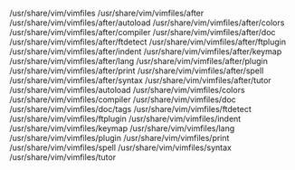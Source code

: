 /usr/share/vim/vimfiles
/usr/share/vim/vimfiles/after
/usr/share/vim/vimfiles/after/autoload
/usr/share/vim/vimfiles/after/colors
/usr/share/vim/vimfiles/after/compiler
/usr/share/vim/vimfiles/after/doc
/usr/share/vim/vimfiles/after/ftdetect
/usr/share/vim/vimfiles/after/ftplugin
/usr/share/vim/vimfiles/after/indent
/usr/share/vim/vimfiles/after/keymap
/usr/share/vim/vimfiles/after/lang
/usr/share/vim/vimfiles/after/plugin
/usr/share/vim/vimfiles/after/print
/usr/share/vim/vimfiles/after/spell
/usr/share/vim/vimfiles/after/syntax
/usr/share/vim/vimfiles/after/tutor
/usr/share/vim/vimfiles/autoload
/usr/share/vim/vimfiles/colors
/usr/share/vim/vimfiles/compiler
/usr/share/vim/vimfiles/doc
/usr/share/vim/vimfiles/doc/tags
/usr/share/vim/vimfiles/ftdetect
/usr/share/vim/vimfiles/ftplugin
/usr/share/vim/vimfiles/indent
/usr/share/vim/vimfiles/keymap
/usr/share/vim/vimfiles/lang
/usr/share/vim/vimfiles/plugin
/usr/share/vim/vimfiles/print
/usr/share/vim/vimfiles/spell
/usr/share/vim/vimfiles/syntax
/usr/share/vim/vimfiles/tutor
